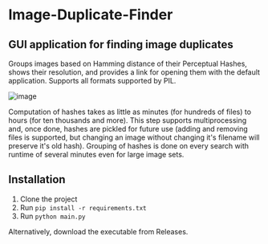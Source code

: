 # Image-Duplicate-Finder
## GUI application for finding image duplicates

Groups images based on Hamming distance of their Perceptual Hashes, shows their resolution, and provides a link for opening them with the default application.
Supports all formats supported by PIL.

![image](https://github.com/tipoima/Image-Duplicate-Finder/assets/61978315/680e0ba7-90ec-41b5-a7b3-fe1063140f7e)

Computation of hashes takes as little as minutes (for hundreds of files) to hours (for ten thousands and more). This step supports multiprocessing and, once done, hashes are pickled for future use (adding and removing files is supported, but changing an image without changing it's filename will preserve it's old hash).
Grouping of hashes is done on every search with runtime of several minutes even for large image sets.

## Installation
1. Clone the project
2. Run `pip install -r requirements.txt`
3. Run `python main.py`

Alternatively, download the executable from Releases.
